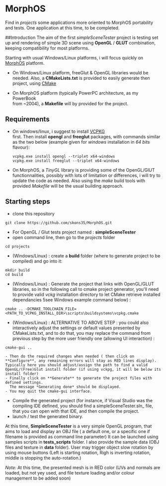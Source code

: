 # MorphOS
Find in *projects* some applications more oriented to MorphOS portability and tests.
One application at this time, to be completed.


##Introduction
The aim of the first *simpleSceneTester* project is testing set up and rendering of simple 3D scene using **OpenGL** / **GLUT** combination, keeping compatibility for most platforms.

Starting with usual Windows/Linux platforms, i will focus quickly on [MorphOS](https://fr.wikipedia.org/wiki/MorphOS) platform.

- On Windows/Linux platform, freeGlut & OpenGL libraries would be needed.
  Also, a **CMakeLists.txt** is provided to easily generate then project, using [CMake](https://cmake.org/)

- On MorphOS platform (typically PowerPC architecture, as my PowerBook  
  from ~2004), a **Makefile** will by provided for the project.

## Requirements
- On windows/linux, i suggest to install [VCPKG](https://github.com/microsoft/vcpkg)  
  first. Then install **opengl** and **freeglut** packages, with commands similar as the two below (example given for *windows* installation in *64 bits* flavour):
  ```
  vcpkg.exe install opengl --triplet x64-windows
  vcpkg.exe install freeglut --triplet x64-windows
  ```

- On MorphOS, a *TinyGL* library is providing some of the OpenGL/GlUT   
  functionnalities, possibly with lots of limitation or differences, i will try to update the code as needed. Also using the *make* build tools with provided *Makefile* will be the usual building approach.
  
## Starting steps
* clone this repository
```
git clone https://github.com/skons35/MorphOS.git
```

* For OpenGL / Glut tests project named : **simpleSceneTester**
* open command line, then go to the *projects* folder
```
cd projects
```
* (Windows/Linux) : create a **build** folder (where to generate project to be compiled) and go into it:
```
mkdir build
cd build
```
* (Windows/Linux) : Generate the project that links with OpenGL/GLUT libraries, 
so in the following call to cmake project generator, you'll need to provide valid *vckg* installation directory to let CMake retrieve installed dependancies 5see Windows example command below) :
```
cmake .. -DCMAKE_TOOLCHAIN_FILE=<PATH_TO_VCPKG_INSTALL_DIR>\scripts\buildsystems\vcpkg.cmake 

```

* (Windows/Linux) : ALTERNATIVE TO ABOVE STEP : you could also interactively adjust the settings or default values 
presented by CMakeLists.txt, and to do that, you may replace the command from previous step 
by the more user friendly one (allowing UI interaction) :
```
cmake-gui ..
```
	- Then do the required changes when needed ( then click on **Configure**, any remaining errors will stay as RED lines display). Typically here you should adjust/assign the path to find a valid OpenGL/(Free)Glut install folder (if using vckpg, it will be below its install folder)
	- Finally click on **Generate** to generate the project files with defined settings. 
	  The message *Generating done* should be displayed.
	- You may quit the cmake-gui interface.

* Compile the generated project (for instance, if Visual Studio was the compiling IDE defined,
 you should find a simpleSceneTester.sln_ file, that you can open with that IDE, and then compile the project.
* launch / test the generated binary.

At this time, **SimpleSceneTester** is a very simple OpenGL program, that aims to load and display
 an OBJ file ( a default one, or a specific one if filename is provided as command line parameter)
It can be launched using samples scripts in  **tests_scripts** folder.
I also provide the sample data (OBJ files and texture in **data** folder).
User may trigger object slow rotation by using mouse buttons (Left is starting rotation, Righ is inverting rotation,
middle is stopping the auto-rotation.)

*Note:*
At this time, the presented mesh is in RED color (UVs and normals are loaded, but not yey used, 
and file texture loading and/or colour management to be added soon)
